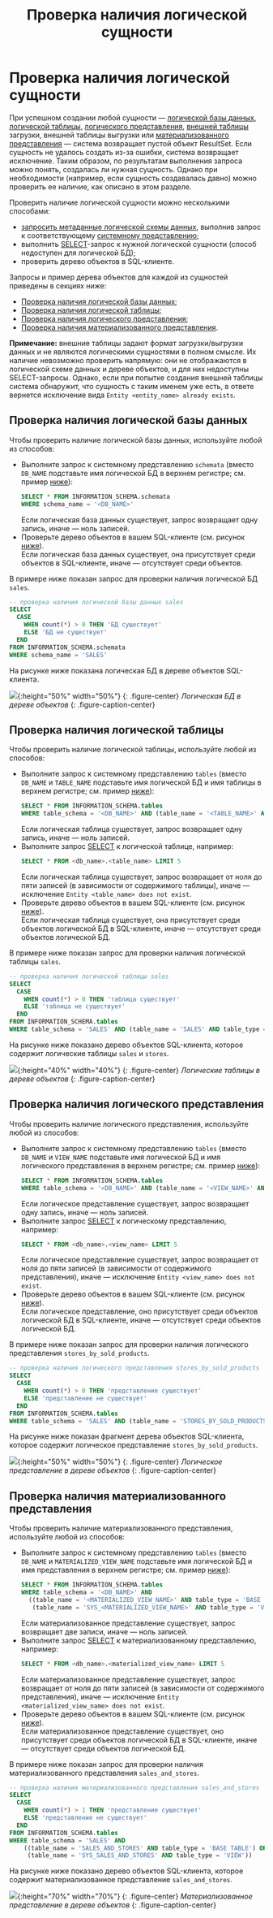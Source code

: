 ﻿---
layout: default
title: Проверка наличия логической сущности
nav_order: 14
parent: Управление схемой данных
grand_parent: Работа с системой
has_children: false
---

# Проверка наличия логической сущности

При успешном создании любой сущности — [логической базы данных](../../../Обзор_понятий_компонентов_и_связей/Основные_понятия/Логическая_база_данных/Логическая_база_данных.md), 
[логической таблицы](../../../Обзор_понятий_компонентов_и_связей/Основные_понятия/Логическая_таблица/Логическая_таблица.md), 
[логического представления](../../../Обзор_понятий_компонентов_и_связей/Основные_понятия/Логическое_представление/Логическое_представление.md),
[внешней таблицы](../../../Обзор_понятий_компонентов_и_связей/Основные_понятия/Внешняя_таблица/Внешняя_таблица.md) 
загрузки, внешней таблицы выгрузки или [материализованного представления](../../../Обзор_понятий_компонентов_и_связей/Основные_понятия/Материализованное_представление/Материализованное_представление.md) 
— система возвращает пустой объект ResultSet. Если сущность не удалось создать из-за ошибки, система возвращает 
исключение. Таким образом, по результатам выполнения запроса можно понять, создалась ли нужная сущность. 
Однако при необходимости (например, если сущность создавалась давно) можно проверить ее наличие, 
как описано в этом разделе.

Проверить наличие логической сущности можно несколькими способами:
* [запросить метаданные логической схемы данных](../Запрос_метаданных_логической_схемы/Запрос_метаданных_логической_схемы.md), 
  выполнив запрос к соответствующему [системному представлению](../../../Справочная_информация/Системные_представления_INFORMATION_SCHEMA/Системные_представления_INFORMATION_SCHEMA.md);
* выполнить [SELECT](../../../Справочная_информация/Запросы_SQLplus/SELECT/SELECT.md)-запрос к нужной 
  логической сущности (способ недоступен для логической БД);
* проверить дерево объектов в SQL-клиенте.

Запросы и пример дерева объектов для каждой из сущностей приведены в секциях ниже:
* [Проверка наличия логической базы данных](#проверка-наличия-логической-базы-данных);
* [Проверка наличия логической таблицы](#проверка-наличия-логической-таблицы);
* [Проверка наличия логического представления](#проверка-наличия-логического-представления);
* [Проверка наличия материализованного представления](#проверка-наличия-материализованного-представления).

**Примечание:** внешние таблицы задают формат загрузки/выгрузки данных и не являются логическими 
сущностями в полном смысле. Их наличие невозможно проверить напрямую: они не отображаются в логической схеме 
данных и дереве объектов, и для них недоступны SELECT-запросы. Однако, если при попытке создания 
внешней таблицы система обнаружит, что сущность с таким именем уже есть, в ответе вернется исключение вида 
`Entity <entity_name> already exists`.

## Проверка наличия логической базы данных

Чтобы проверить наличие логической базы данных, используйте любой из способов:
*   Выполните запрос к системному представлению `schemata` (вместо `DB_NAME` подставьте имя логической БД в 
    верхнем регистре; см. пример [ниже](#ex_db)):
    ```sql
    SELECT * FROM INFORMATION_SCHEMA.schemata
    WHERE schema_name = '<DB_NAME>'
    ```
    Если логическая база данных существует, запрос возвращает одну запись, иначе — ноль записей.
*   Проверьте дерево объектов в вашем SQL-клиенте (см. рисунок [ниже](#img_table_in_tree)).
    <br>Если логическая база данных существует, она присутствует среди объектов в SQL-клиенте,
    иначе — отсутствует среди объектов.

В примере ниже показан запрос для проверки наличия логической БД `sales`.

<a id="ex_db"></a>
``` sql
-- проверка наличия логической базы данных sales
SELECT
  CASE
    WHEN count(*) > 0 THEN 'БД существует'
    ELSE 'БД не существует'
  END
FROM INFORMATION_SCHEMA.schemata
WHERE schema_name = 'SALES'
```

На рисунке ниже показана логическая БД в дереве объектов SQL-клиента.

<a id="img_table_in_tree"></a>
![](Логическая_база_данных.png){:height="50%" width="50%"}
{: .figure-center}
*Логическая БД в дереве объектов*
{: .figure-caption-center}

## Проверка наличия логической таблицы

Чтобы проверить наличие логической таблицы, используйте любой из способов:
*   Выполните запрос к системному представлению `tables` (вместо `DB_NAME` и `TABLE_NAME` подставьте имя логической БД и имя
    таблицы в верхнем регистре; см. пример [ниже](#ex_table)):
    ```sql
    SELECT * FROM INFORMATION_SCHEMA.tables
    WHERE table_schema = '<DB_NAME>' AND (table_name = '<TABLE_NAME>' AND table_type = 'BASE TABLE')
    ```
    Если логическая таблица существует, запрос возвращает одну запись, иначе — ноль записей.
*   Выполните запрос [SELECT](../../../Справочная_информация/Запросы_SQLplus/SELECT/SELECT.md) к логической
    таблице, например:
    ```sql
    SELECT * FROM <db_name>.<table_name> LIMIT 5
    ```
    Если логическая таблица существует, запрос возвращает от ноля до пяти записей (в зависимости от содержимого
    таблицы), иначе — исключение `Entity <table_name> does not exist`.
*   Проверьте дерево объектов в вашем SQL-клиенте (см. рисунок [ниже](#img_table_in_object_tree)).
    <br>Если логическая таблица существует, она присутствует среди объектов логической БД в SQL-клиенте,
    иначе — отсутствует среди объектов логической БД.
    
В примере ниже показан запрос для проверки наличия логической таблицы `sales`.

<a id="ex_table"></a>
```sql
-- проверка наличия логической таблицы sales
SELECT
  CASE
    WHEN count(*) > 0 THEN 'таблица существует'
    ELSE 'таблица не существует'
  END
FROM INFORMATION_SCHEMA.tables
WHERE table_schema = 'SALES' AND (table_name = 'SALES' AND table_type = 'BASE TABLE')
```

На рисунке ниже показано дерево объектов SQL-клиента, которое содержит логические таблицы `sales` и `stores`.

<a id="img_table_in_object_tree"></a>
![](Логическая_таблица.png){:height="40%" width="40%"}
{: .figure-center}
*Логические таблицы в дереве объектов*
{: .figure-caption-center}

## Проверка наличия логического представления

Чтобы проверить наличие логического представления, используйте любой из способов:
*   Выполните запрос к системному представлению `tables` (вместо `DB_NAME` и `VIEW_NAME` подставьте имя логической БД и имя
    логического представления в верхнем регистре; см. пример [ниже](#ex_view)):
    ```sql
    SELECT * FROM INFORMATION_SCHEMA.tables
    WHERE table_schema = '<DB_NAME>' AND (table_name = '<VIEW_NAME>' AND table_type = 'VIEW')
    ```
    Если логическое представление существует, запрос возвращает одну запись, иначе — ноль записей.
*   Выполните запрос [SELECT](../../../Справочная_информация/Запросы_SQLplus/SELECT/SELECT.md)
    к логическому представлению, например:
    ```sql
    SELECT * FROM <db_name>.<view_name> LIMIT 5
    ```
    Если логическое представление существует, запрос возвращает от ноля до пяти записей (в зависимости от
    содержимого представления), иначе — исключение `Entity <view_name> does not exist`.
*   Проверьте дерево объектов в вашем SQL-клиенте (см. рисунок [ниже](#img_view_in_object_tree)).
    <br>Если логическое представление, оно присутствует среди объектов логической БД в SQL-клиенте,
    иначе — отсутствует среди объектов логической БД.

В примере ниже показан запрос для проверки наличия логического представления `stores_by_sold_products`.

<a id="ex_view"></a>
```sql
-- проверка наличия логического представления stores_by_sold_products
SELECT
  CASE
    WHEN count(*) > 0 THEN 'представление существует'
    ELSE 'представление не существует'
  END
FROM INFORMATION_SCHEMA.tables
WHERE table_schema = 'SALES' AND (table_name = 'STORES_BY_SOLD_PRODUCTS' AND table_type = 'VIEW')
```

На рисунке ниже показан фрагмент дерева объектов SQL-клиента, которое содержит логическое представление
`stores_by_sold_products`.

<a id="img_view_in_object_tree"></a>
![](Логическое_представление.png){:height="50%" width="50%"}
{: .figure-center}
*Логическое представление в дереве объектов*
{: .figure-caption-center}

## Проверка наличия материализованного представления

Чтобы проверить наличие материализованного представления, используйте любой из способов:
*   Выполните запрос к системному представлению `tables` (вместо `DB_NAME` и `MATERIALIZED_VIEW_NAME` подставьте имя логической БД и имя
    представления в верхнем регистре; см. пример [ниже](#ex_mat_view)):
    ```sql
    SELECT * FROM INFORMATION_SCHEMA.tables
    WHERE table_schema = '<DB_NAME>' AND
      ((table_name = '<MATERIALIZED_VIEW_NAME>' AND table_type = 'BASE TABLE') OR
       (table_name = 'SYS_<MATERIALIZED_VIEW_NAME>' AND table_type = 'VIEW'))
    ```
    Если материализованное представление существует, запрос возвращает две записи, иначе — ноль записей.
*   Выполните запрос [SELECT](../../../Справочная_информация/Запросы_SQLplus/SELECT/SELECT.md) к материализованному
    представлению, например:
    ```sql
    SELECT * FROM <db_name>.<materialized_view_name> LIMIT 5
    ```
    Если материализованное представление существует, запрос возвращает от ноля до пяти записей (в зависимости от
    содержимого представления), иначе — исключение `Entity <materialized_view_name> does not exist`.
*   Проверьте дерево объектов в вашем SQL-клиенте (см. рисунок [ниже](#img_mat_view_in_object_tree)).
    <br>Если материализованное представление существует, оно присутствует среди объектов логической БД в SQL-клиенте,
    иначе — отсутствует среди объектов логической БД.

В примере ниже показан запрос для проверки наличия материализованного представления `sales_and_stores`.

<a id="ex_mat_view"></a>
```sql
-- проверка наличия материализованного представления sales_and_stores
SELECT
  CASE
    WHEN count(*) > 1 THEN 'представление существует'
    ELSE 'представление не существует'
  END
FROM INFORMATION_SCHEMA.tables
WHERE table_schema = 'SALES' AND 
    ((table_name = 'SALES_AND_STORES' AND table_type = 'BASE TABLE') OR 
     (table_name = 'SYS_SALES_AND_STORES' AND table_type = 'VIEW'))
```

На рисунке ниже показано дерево объектов SQL-клиента, которое содержит материализованное представление 
`sales_and_stores`.

<a id="img_mat_view_in_object_tree"></a>
![](Материализованное_представление.png){:height="70%" width="70%"}
{: .figure-center}
*Материализованное представление в дереве объектов*
{: .figure-caption-center}